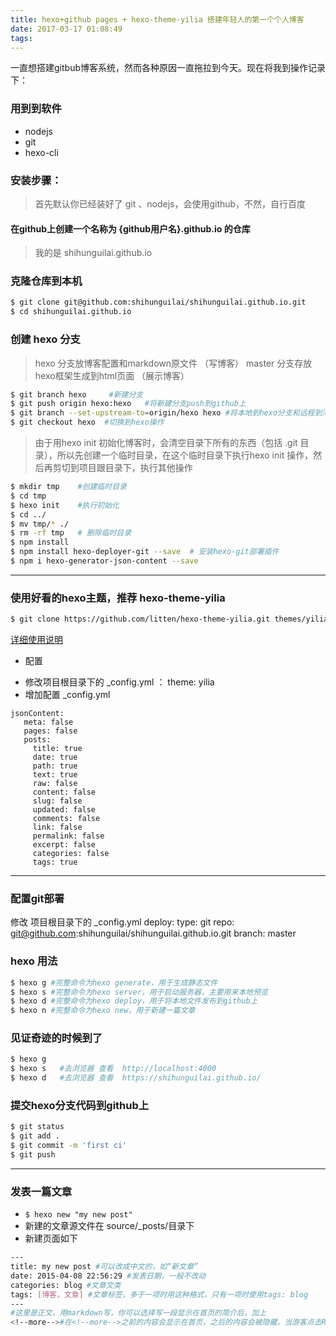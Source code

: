 ```yaml
---
title: hexo+github pages + hexo-theme-yilia 搭建年轻人的第一个个人博客
date: 2017-03-17 01:08:49
tags:
---
```



一直想搭建gitbub博客系统，然而各种原因一直拖拉到今天。现在将我到操作记录下：

### 用到到软件
- nodejs
- git
- hexo-cli


### 安装步骤：

> 首先默认你已经装好了 git 、nodejs，会使用github，不然，自行百度

#### 在github上创建一个名称为 {github用户名}.github.io 的仓库
> 我的是  shihunguilai.github.io

### 克隆仓库到本机
```bash
$ git clone git@github.com:shihunguilai/shihunguilai.github.io.git
$ cd shihunguilai.github.io
```

### 创建 hexo 分支
> hexo 分支放博客配置和markdown原文件 （写博客）
master 分支存放hexo框架生成到html页面  （展示博客）

```bash
$ git branch hexo     #新建分支
$ git push origin hexo:hexo   #将新建分支push到github上
$ git branch --set-upstream-to=origin/hexo hexo #将本地到hexo分支和远程到河西分支关联，这样就可以在hexo分支上进行 pull和push操作了
$ git checkout hexo  #切换到hexo操作

```

> 由于用hexo init 初始化博客时，会清空目录下所有的东西（包括 .git 目录），所以先创建一个临时目录，在这个临时目录下执行hexo init 操作，然后再剪切到项目跟目录下，执行其他操作

<!--more-->

```bash
$ mkdir tmp    #创建临时目录
$ cd tmp
$ hexo init    #执行初始化
$ cd ../
$ mv tmp/* ./
$ rm -rf tmp   # 删除临时目录
$ npm install
$ npm install hexo-deployer-git --save  # 安装hexo-git部署插件
$ npm i hexo-generator-json-content --save

```
---
### 使用好看的hexo主题，推荐 hexo-theme-yilia

```bash
$ git clone https://github.com/litten/hexo-theme-yilia.git themes/yilia
```
[详细使用说明](https://github.com/litten/hexo-theme-yilia)

* 配置
 - 修改项目根目录下的 _config.yml ： theme: yilia
 - 增加配置 _config.yml
 ```
 jsonContent:
    meta: false
    pages: false
    posts:
      title: true
      date: true
      path: true
      text: true
      raw: false
      content: false
      slug: false
      updated: false
      comments: false
      link: false
      permalink: false
      excerpt: false
      categories: false
      tags: true
 ```

---
### 配置git部署
修改 项目根目录下的 _config.yml
deploy:
  type: git
  repo: git@github.com:shihunguilai/shihunguilai.github.io.git
  branch: master


### hexo 用法

```bash
$ hexo g #完整命令为hexo generate，用于生成静态文件
$ hexo s #完整命令为hexo server，用于启动服务器，主要用来本地预览
$ hexo d #完整命令为hexo deploy，用于将本地文件发布到github上
$ hexo n #完整命令为hexo new，用于新建一篇文章

```


### 见证奇迹的时候到了

```bash
$ hexo g
$ hexo s   #去浏览器 查看  http://localhost:4000
$ hexo d   #去浏览器 查看  https://shihunguilai.github.io/

```

### 提交hexo分支代码到github上

```bash
$ git status
$ git add .
$ git commit -m 'first ci'
$ git push

```

---



### 发表一篇文章
- `$ hexo new "my new post"`
- 新建的文章源文件在 source/_posts/目录下
- 新建页面如下

```bash
---
title: my new post #可以改成中文的，如“新文章”
date: 2015-04-08 22:56:29 #发表日期，一般不改动
categories: blog #文章文类
tags: [博客，文章] #文章标签，多于一项时用这种格式，只有一项时使用tags: blog
---
#这里是正文，用markdown写，你可以选择写一段显示在首页的简介后，加上
<!--more-->#在<!--more-->之前的内容会显示在首页，之后的内容会被隐藏，当游客点击Read more才能看到。

```
